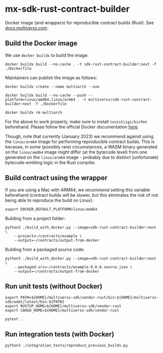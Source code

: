 # mx-sdk-rust-contract-builder

Docker image (and wrappers) for reproducible contract builds (Rust). See [docs.multiversx.com](https://docs.multiversx.com/developers/reproducible-contract-builds/).

## Build the Docker image

We use `docker buildx` to build the image:

```
docker buildx build --no-cache . -t sdk-rust-contract-builder:next -f ./Dockerfile
```

Maintainers can publish the image as follows:

```
docker buildx create --name multiarch --use

docker buildx build --no-cache --push --platform=linux/amd64,linux/arm64 . -t multiversx/sdk-rust-contract-builder:next -f ./Dockerfile

docker buildx rm multiarch
```

For the above to work properly, make sure to install `tonistiigi/binfmt` beforehand. Please follow the official Docker documentation [here](https://docs.docker.com/build/building/multi-platform/).

Though, note that currently (January 2023) we recommend against using the `linux/arm64` image for performing reproducible contract builds. This is because, in some (possibly rare) circumstances, a WASM binary generated on the `linux/amd64` image _might_ differ (at the bytecode level) from one generated on the `linux/arm64` image - probably due to distinct (unfortunate) bytecode-emitting logic in the Rust compiler.

## Build contract using the wrapper

If you are using a Mac with ARM64, we _recommend_ setting this variable beforehand (contract builds will be slower, but this eliminates the risk of not being able to reproduce the build on Linux):

```
export DOCKER_DEFAULT_PLATFORM=linux/amd64
```

Building from a project folder:

```
python3 ./build_with_docker.py --image=sdk-rust-contract-builder:next \
    --project=~/contracts/example \
    --output=~/contracts/output-from-docker
```

Building from a packaged source code:

```
python3 ./build_with_docker.py --image=sdk-rust-contract-builder:next \
    --packaged-src=~/contracts/example-0.0.0.source.json \
    --output=~/contracts/output-from-docker
```

## Run unit tests (without Docker)

```
export PATH=${HOME}/multiversx-sdk/vendor-rust/bin:${HOME}/multiversx-sdk/wabt/latest/bin:${PATH}
export RUSTUP_HOME=${HOME}/multiversx-sdk/vendor-rust
export CARGO_HOME=${HOME}/multiversx-sdk/vendor-rust

pytest .
```

## Run integration tests (with Docker)

```
python3 ./integration_tests/reproduce_previous_builds.py
```
